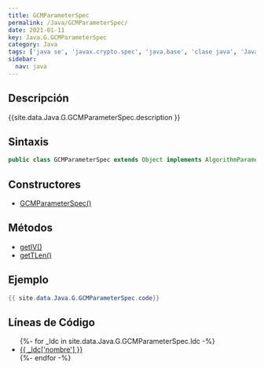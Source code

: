 ```yaml
---
title: GCMParameterSpec
permalink: /Java/GCMParameterSpec/
date: 2021-01-11
key: Java.G.GCMParameterSpec
category: Java
tags: ['java se', 'javax.crypto.spec', 'java.base', 'clase java', 'Java 1.7']
sidebar: 
  nav: java
---
```


## Descripción
{{site.data.Java.G.GCMParameterSpec.description }}

## Sintaxis
~~~java
public class GCMParameterSpec extends Object implements AlgorithmParameterSpec
~~~

## Constructores
* [GCMParameterSpec()](/Java/GCMParameterSpec/GCMParameterSpec/)

## Métodos
* [getIV()](/Java/GCMParameterSpec/getIV)
* [getTLen()](/Java/GCMParameterSpec/getTLen)

## Ejemplo
~~~java
{{ site.data.Java.G.GCMParameterSpec.code}}
~~~

## Líneas de Código
<ul>
{%- for _ldc in site.data.Java.G.GCMParameterSpec.ldc -%}
   <li>
       <a href="{{_ldc['url'] }}">{{ _ldc['nombre'] }}</a>
   </li>
{%- endfor -%}
</ul>
